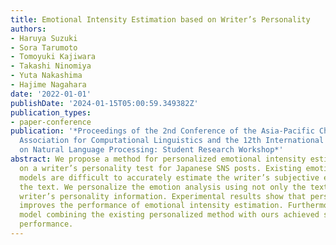 ```yaml
---
title: Emotional Intensity Estimation based on Writer’s Personality
authors:
- Haruya Suzuki
- Sora Tarumoto
- Tomoyuki Kajiwara
- Takashi Ninomiya
- Yuta Nakashima
- Hajime Nagahara
date: '2022-01-01'
publishDate: '2024-01-15T05:00:59.349382Z'
publication_types:
- paper-conference
publication: '*Proceedings of the 2nd Conference of the Asia-Pacific Chapter of the
  Association for Computational Linguistics and the 12th International Joint Conference
  on Natural Language Processing: Student Research Workshop*'
abstract: We propose a method for personalized emotional intensity estimation based
  on a writer’s personality test for Japanese SNS posts. Existing emotion analysis
  models are difficult to accurately estimate the writer’s subjective emotions behind
  the text. We personalize the emotion analysis using not only the text but also the
  writer’s personality information. Experimental results show that personality information
  improves the performance of emotional intensity estimation. Furthermore, a hybrid
  model combining the existing personalized method with ours achieved state-of-the-art
  performance.
---
```

